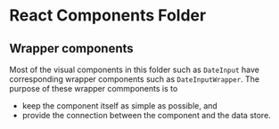 # React Components Folder

## Wrapper components

Most of the visual components in this folder such as `DateInput` have
corresponding wrapper components such as `DateInputWrapper`. The
purpose of these wrapper commponents is to

-   keep the component itself as simple as possible, and
-   provide the connection between the component and the data store.
